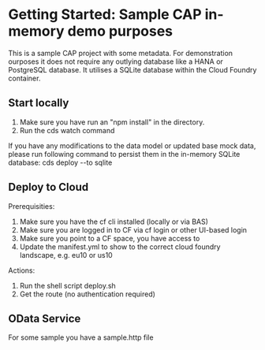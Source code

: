 # Getting Started: Sample CAP in-memory demo purposes

This is a sample CAP project with some metadata. For demonstration ourposes it does not require any outlying database like a HANA or PostgreSQL database. It utilises a SQLite database within the Cloud Foundry container.

## Start locally

1. Make sure you have run an "npm install" in the directory.
2. Run the cds watch command

If you have any modifications to the data model or updated base mock data, please run following command to persist them in the in-memory SQLite database:
cds deploy --to sqlite

## Deploy to Cloud

Prerequisities:
1. Make sure you have the cf cli installed (locally or via BAS)
2. Make sure you are logged in to CF via cf login or other UI-based login
3. Make sure you point to a CF space, you have access to
4. Update the manifest.yml to show to the correct cloud foundry landscape, e.g. eu10 or us10

Actions:
1. Run the shell script deploy.sh
2. Get the route (no authentication required)

## OData Service

For some sample you have a sample.http file